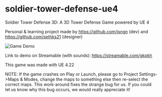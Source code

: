 # soldier-tower-defense-ue4
Soldier Tower Defense 3D: A 3D Tower Defense Game powered by UE 4

Personal & learning project made by https://github.com/jsngn (dev) and https://github.com/sethks21 (designer)

![Game Demo](https://gfycat.com/unsteadywaterykingfisher)

Link to demo on Streamable (with sounds): https://streamable.com/gkpkh

This game was made with UE 4.22

NOTE: If the game crashes on Play or Launch, please go to Project Settings->Maps & Modes, change the maps to something else then re-select the correct maps. This work-around fixes the strange bug for us. If you could let us know why this bug occurs, we would really appreciate it!
